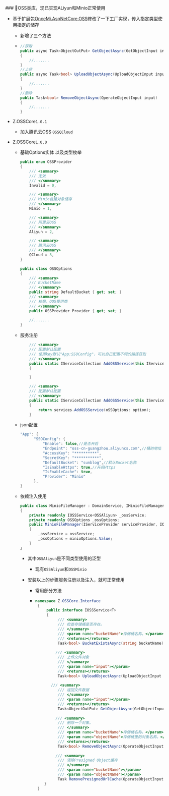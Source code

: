 ﻿﻿﻿﻿### 🎨OSS类库，现已实现ALiyun和Minio正常使用

- 基于扩展包[OnceMi.AspNetCore.OSS](https://github.com/oncemi/OnceMi.AspNetCore.OSS)修改了一下工厂实现，传入指定类型使用指定的储存

  - 新增了三个方法

  - ```C#
    //获取
    public async Task<ObjectOutPut> GetObjectAsync(GetObjectInput input)
    {
    	//.......
    }
    //上传
    public async Task<bool> UploadObjectAsync(UploadObjectInput input)
    {
        //.......
    }
    //删除
    public Task<bool> RemoveObjectAsync(OperateObjectInput input)
    {
        //.......
    }
    ```

- Z.OSSCore`1.0.1`

  - 加入腾讯云OSS `OSSQCloud`

- Z.OSSCore`1.0.0`
  - 基础Options实体 以及类型枚举
    ``` C# 
    public enum OSSProvider
    {
        /// <summary>
        /// 无效
        /// </summary>
        Invalid = 0,
    
        /// <summary>
        /// Minio自建对象储存
        /// </summary>
        Minio = 1,
    
        /// <summary>
        /// 阿里云OSS
        /// </summary>
        Aliyun = 2,
    
        /// <summary>
        /// 腾讯云OSS
        /// </summary>
        QCloud = 3,
    }
    
    public class OSSOptions
    {
        /// <summary>
        /// BucketName
        /// </summary>
        public string DefaultBucket { get; set; }
        /// <summary>
        /// 枚举，OOS提供商
        /// </summary>
        public OSSProvider Provider { get; set; }
        
        //.......
    }
    ```
  - 服务注册
    ``` C# 
        /// <summary>
        /// 配置默认配置
        /// 使用key默认"App:SSOConfig"，可以自己配置不同的路径获取
        /// </summary>
        public static IServiceCollection AddOSSService(this IServiceCollection services, string key = "App:SSOConfig", Action<OSSOptions> oSSOptions = null)
        {
    
        }
    
        /// <summary>
        /// 配置默认配置
        /// </summary>
        public static IServiceCollection AddOSSService(this IServiceCollection services, Action<OSSOptions> option)
        {
            return services.AddOSSService(oSSOptions: option);
        }
    ```
  - json配置
    ``` C#
    "App": {
          "SSOConfig": {
              "Enable": false,//是否开启
              "Endpoint": "oss-cn-guangzhou.aliyuncs.com",//桶的地址
              "AccessKey": "**********",
              "SecretKey": "***********",
              "DefaultBucket": "sunblog",//默认Bucket名称
              "IsEnableHttps": true,//开启Https
              "IsEnableCache": true,
              "Provider": "Minio"
          },
    }
    
    ```
    
  - 依赖注入使用
    ``` C#
    public class MinioFileManager : DomainService, IMinioFileManager
    {
        private readonly IOSSService<OSSAliyun> _ossService;
        private readonly OSSOptions _ossOptions;
        public MinioFileManager(IServiceProvider serviceProvider, IOptions<OSSOptions> minioOptions, IOSSService<OSSAliyun> ossService = null) : base(serviceProvider)
        {
            _ossService = ossService;
            _ossOptions = minioOptions.Value;
        }
    」
    
    ```
    - 其中`OSSAliyun`是不同类型使用的泛型
      - 现有`OSSAliyun`和`OSSMinio`

    - 安装以上的步骤服务注册以及注入，就可正常使用
      - 常用部分方法
      - ``` C#
        namespace Z.OSSCore.Interface
         {
             public interface IOSSService<T>
             {
                  /// <summary>
                  /// 检查存储桶是否存在。
                  /// </summary>
                  /// <param name="bucketName">存储桶名称。</param>
                  /// <returns></returns>
                  Task<bool> BucketExistsAsync(string bucketName);
         
                 /// <summary>
                  /// 上传文件对象
                  /// </summary>
                  /// <param name="input"></param>
                  /// <returns></returns>
                  Task<bool> UploadObjectAsync(UploadObjectInput input);
         
               /// <summary>
                  /// 返回文件数据
                  /// </summary>
                  /// <param name="input"></param>
                  /// <returns></returns>
                  Task<ObjectOutPut> GetObjectAsync(GetObjectInput input);
         
                 /// <summary>
                  /// 删除一个对象。
                  /// </summary>
                  /// <param name="bucketName">存储桶名称。</param>
                  /// <param name="objectName">存储桶里的对象名称。</param>
                  /// <returns></returns>
                  Task<bool> RemoveObjectAsync(OperateObjectInput input);
         
                 /// <summary>
                  /// 清除Presigned Object缓存
                  /// </summary>
                  /// <param name="bucketName"></param>
                  /// <param name="objectName"></param>
                  Task RemovePresignedUrlCache(OperateObjectInput input);
          	}
         }
        
